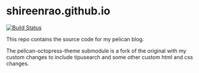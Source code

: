 # shireenrao.github.io

[![Build Status](https://travis-ci.org/shireenrao/srinispointofview.svg)](https://travis-ci.org/shireenrao/srinispointofview)

This repo contains the source code for my pelican blog.

The pelican-octopress-theme submodule is a fork of the original with my custom changes to
include tipusearch and some other custom html and css changes.
